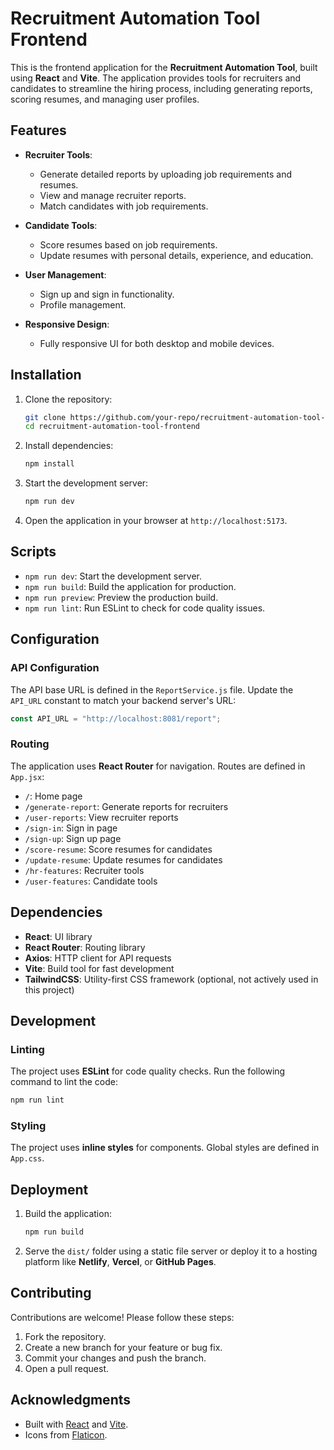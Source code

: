 # Recruitment Automation Tool Frontend

This is the frontend application for the **Recruitment Automation Tool**, built using **React** and **Vite**. The application provides tools for recruiters and candidates to streamline the hiring process, including generating reports, scoring resumes, and managing user profiles.

## Features

- **Recruiter Tools**:

  - Generate detailed reports by uploading job requirements and resumes.
  - View and manage recruiter reports.
  - Match candidates with job requirements.

- **Candidate Tools**:

  - Score resumes based on job requirements.
  - Update resumes with personal details, experience, and education.

- **User Management**:

  - Sign up and sign in functionality.
  - Profile management.

- **Responsive Design**:
  - Fully responsive UI for both desktop and mobile devices.

## Installation

1. Clone the repository:

   ```bash
   git clone https://github.com/your-repo/recruitment-automation-tool-frontend.git
   cd recruitment-automation-tool-frontend
   ```

2. Install dependencies:

   ```bash
   npm install
   ```

3. Start the development server:

   ```bash
   npm run dev
   ```

4. Open the application in your browser at `http://localhost:5173`.

## Scripts

- `npm run dev`: Start the development server.
- `npm run build`: Build the application for production.
- `npm run preview`: Preview the production build.
- `npm run lint`: Run ESLint to check for code quality issues.

## Configuration

### API Configuration

The API base URL is defined in the `ReportService.js` file. Update the `API_URL` constant to match your backend server's URL:

```js
const API_URL = "http://localhost:8081/report";
```

### Routing

The application uses **React Router** for navigation. Routes are defined in `App.jsx`:

- `/`: Home page
- `/generate-report`: Generate reports for recruiters
- `/user-reports`: View recruiter reports
- `/sign-in`: Sign in page
- `/sign-up`: Sign up page
- `/score-resume`: Score resumes for candidates
- `/update-resume`: Update resumes for candidates
- `/hr-features`: Recruiter tools
- `/user-features`: Candidate tools

## Dependencies

- **React**: UI library
- **React Router**: Routing library
- **Axios**: HTTP client for API requests
- **Vite**: Build tool for fast development
- **TailwindCSS**: Utility-first CSS framework (optional, not actively used in this project)

## Development

### Linting

The project uses **ESLint** for code quality checks. Run the following command to lint the code:

```bash
npm run lint
```

### Styling

The project uses **inline styles** for components. Global styles are defined in `App.css`.

## Deployment

1. Build the application:

   ```bash
   npm run build
   ```

2. Serve the `dist/` folder using a static file server or deploy it to a hosting platform like **Netlify**, **Vercel**, or **GitHub Pages**.

## Contributing

Contributions are welcome! Please follow these steps:

1. Fork the repository.
2. Create a new branch for your feature or bug fix.
3. Commit your changes and push the branch.
4. Open a pull request.

## Acknowledgments

- Built with [React](https://reactjs.org/) and [Vite](https://vitejs.dev/).
- Icons from [Flaticon](https://www.flaticon.com/).
